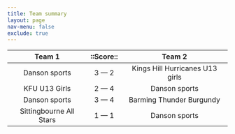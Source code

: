 ```yaml
---
title: Team summary
layout: page
nav-menu: false
exclude: true
---
```




|         Team 1          |  ::Score::  |             Team 2              |
|:-----------------------:|:-----------:|:-------------------------------:|
|      Danson sports      | 3 &mdash; 2 | Kings Hill Hurricanes U13 girls |
|      KFU U13 Girls      | 2 &mdash; 4 |          Danson sports          |
|      Danson sports      | 3 &mdash; 4 |    Barming Thunder Burgundy     |
| Sittingbourne All Stars | 1 &mdash; 1 |          Danson sports          |

 <br /><br /><br />